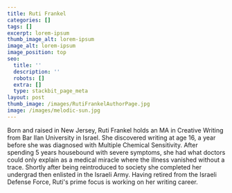 ```yaml
---
title: Ruti Frankel
categories: []
tags: []
excerpt: lorem-ipsum
thumb_image_alt: lorem-ipsum
image_alt: lorem-ipsum
image_position: top
seo:
  title: ''
  description: ''
  robots: []
  extra: []
  type: stackbit_page_meta
layout: post
thumb_image: /images/RutiFrankelAuthorPage.jpg
image: /images/melodic-sun.jpg
---
```

Born and raised in New Jersey, Ruti Frankel holds an MA in Creative Writing from Bar Ilan University in Israel. She discovered writing at age 16, a year before she was diagnosed with Multiple Chemical Sensitivity. After spending 5 years housebound with severe symptoms, she had what doctors could only explain as a medical miracle where the illness vanished without a trace. Shortly after being reintroduced to society she completed her undergrad then enlisted in the Israeli Army. Having retired from the Israeli Defense Force, Ruti's prime focus is working on her writing career.
